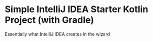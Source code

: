 # Simple IntelliJ IDEA Starter Kotlin Project (with Gradle)

Essentially what IntelliJ IDEA creates in the wizard